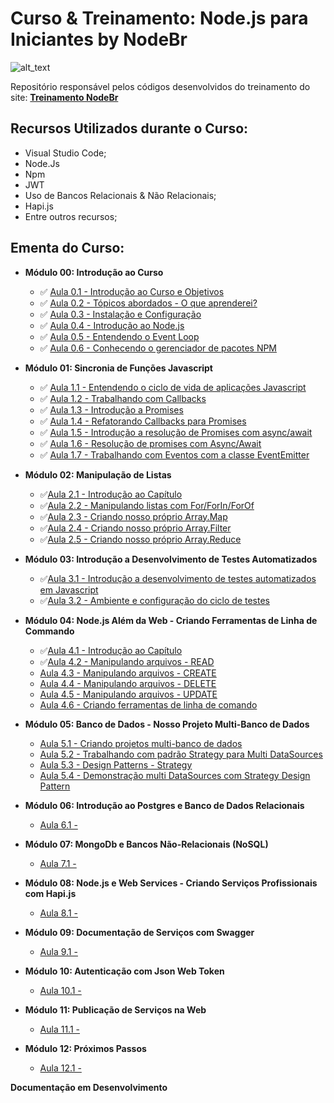 # Curso & Treinamento: Node.js para Iniciantes by NodeBr

![alt_text](https://i.imgsafe.org/42/42ffeb4e53.png)

Repositório responsável pelos códigos desenvolvidos do treinamento do site: **[Treinamento NodeBr](https://treinamento.nodebr.org/)**

## Recursos Utilizados durante o Curso:

- Visual Studio Code;
- Node.Js
- Npm
- JWT
- Uso de Bancos Relacionais & Não Relacionais;
- Hapi.js
- Entre outros recursos;

## Ementa do Curso:

- **Módulo 00: Introdução ao Curso**

  - :white_check_mark: [Aula 0.1 - Introdução ao Curso e Objetivos]()
  - :white_check_mark: [Aula 0.2 - Tópicos abordados - O que aprenderei?]()
  - :white_check_mark: [Aula 0.3 - Instalação e Configuração]()
  - :white_check_mark: [Aula 0.4 - Introdução ao Node.js]()
  - :white_check_mark: [Aula 0.5 - Entendendo o Event Loop]()
  - :white_check_mark: [Aula 0.6 - Conhecendo o gerenciador de pacotes NPM](https://bit.ly/2AGYbjN)

- **Módulo 01: Sincronia de Funções Javascript**

  - :white_check_mark: [Aula 1.1 - Entendendo o ciclo de vida de aplicações Javascript]()
  - :white_check_mark: [Aula 1.2 - Trabalhando com Callbacks](https://bit.ly/2BLm23w)
  - :white_check_mark: [Aula 1.3 - Introdução a Promises]()
  - :white_check_mark: [Aula 1.4 - Refatorando Callbacks para Promises](https://bit.ly/2Pgv4cj)
  - :white_check_mark: [Aula 1.5 - Introdução a resolução de Promises com async/await]()
  - :white_check_mark: [Aula 1.6 - Resolução de promises com Async/Await](http://bit.ly/2W8lb5o)
  - :white_check_mark: [Aula 1.7 - Trabalhando com Eventos com a classe EventEmitter](http://bit.ly/2AQ25Ys)

- **Módulo 02: Manipulação de Listas**

  - :white_check_mark:[Aula 2.1 - Introdução ao Capítulo]()
  - :white_check_mark:[Aula 2.2 - Manipulando listas com For/ForIn/ForOf](http://bit.ly/2DgKnyW)
  - :white_check_mark:[Aula 2.3 - Criando nosso próprio Array.Map](http://bit.ly/2CtqIKx)
  - :white_check_mark:[Aula 2.4 - Criando nosso próprio Array.Filter](http://bit.ly/2QV5quH)
  - :white_check_mark:[Aula 2.5 - Criando nosso próprio Array.Reduce](http://bit.ly/2AQlAQO)

- **Módulo 03: Introdução a Desenvolvimento de Testes Automatizados**

  - :white_check_mark:[Aula 3.1 - Introdução a desenvolvimento de testes automatizados em Javascript]()
  - :white_check_mark:[Aula 3.2 - Ambiente e configuração do ciclo de testes](http://bit.ly/2RwpRTK)

* **Módulo 04: Node.js Além da Web - Criando Ferramentas de Linha de Commando**

  - :white_check_mark:[Aula 4.1 - Introdução ao Capítulo]()
  - :white_check_mark:[Aula 4.2 - Manipulando arquivos - READ]()
  - [Aula 4.3 - Manipulando arquivos - CREATE]()
  - [Aula 4.4 - Manipulando arquivos - DELETE]()
  - [Aula 4.5 - Manipulando arquivos - UPDATE]()
  - [Aula 4.6 - Criando ferramentas de linha de comando]()

* **Módulo 05: Banco de Dados - Nosso Projeto Multi-Banco de Dados**

  - [Aula 5.1 - Criando projetos multi-banco de dados]()
  - [Aula 5.2 - Trabalhando com padrão Strategy para Multi DataSources]()
  - [Aula 5.3 - Design Patterns - Strategy]()
  - [Aula 5.4 - Demonstração multi DataSources com Strategy Design Pattern]()

* **Módulo 06: Introdução ao Postgres e Banco de Dados Relacionais**

  - [Aula 6.1 - ]()

* **Módulo 07: MongoDb e Bancos Não-Relacionais (NoSQL)**

  - [Aula 7.1 - ]()

* **Módulo 08: Node.js e Web Services - Criando Serviços Profissionais com Hapi.js**

  - [Aula 8.1 - ]()

* **Módulo 09: Documentação de Serviços com Swagger**

  - [Aula 9.1 - ]()

* **Módulo 10: Autenticação com Json Web Token**

  - [Aula 10.1 - ]()

* **Módulo 11: Publicação de Serviços na Web**

  - [Aula 11.1 - ]()

* **Módulo 12: Próximos Passos**
  - [Aula 12.1 - ]()

**Documentação em Desenvolvimento**
